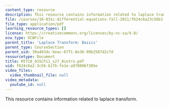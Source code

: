 ```yaml
---
content_type: resource
description: This resource contains information related to laplace transform.
file: /courses/18-03sc-differential-equations-fall-2011/f624c6a23c56b1fbfe1ea978006f305e_MIT18_03SCF11_s27_0intro.pdf
file_type: application/pdf
learning_resource_types: []
license: https://creativecommons.org/licenses/by-nc-sa/4.0/
ocw_type: OCWFile
parent_title: 'Laplace Transform: Basics'
parent_type: CourseSection
parent_uid: 39a463dc-beac-67f1-8e36-99b2587d2c7d
resourcetype: Document
title: MIT18_03SCF11_s27_0intro.pdf
uid: f624c6a2-3c56-b1fb-fe1e-a978006f305e
video_files:
  video_thumbnail_file: null
video_metadata:
  youtube_id: null
---
```

This resource contains information related to laplace transform.
